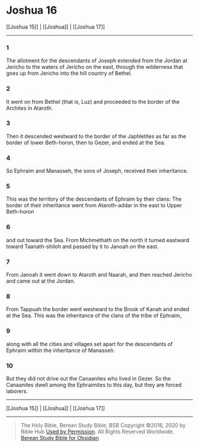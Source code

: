 # Joshua 16

[[Joshua 15]] | [[Joshua]] | [[Joshua 17]]

---

### 1
The allotment for the descendants of Joseph extended from the Jordan at Jericho to the waters of Jericho on the east, through the wilderness that goes up from Jericho into the hill country of Bethel.

### 2
It went on from Bethel (that is, Luz) and proceeded to the border of the Archites in Ataroth.

### 3
Then it descended westward to the border of the Japhletites as far as the border of lower Beth-horon, then to Gezer, and ended at the Sea.

### 4
So Ephraim and Manasseh, the sons of Joseph, received their inheritance.

### 5
This was the territory of the descendants of Ephraim by their clans: The border of their inheritance went from Ataroth-addar in the east to Upper Beth-horon

### 6
and out toward the Sea. From Michmethath on the north it turned eastward toward Taanath-shiloh and passed by it to Janoah on the east.

### 7
From Janoah it went down to Ataroth and Naarah, and then reached Jericho and came out at the Jordan.

### 8
From Tappuah the border went westward to the Brook of Kanah and ended at the Sea. This was the inheritance of the clans of the tribe of Ephraim,

### 9
along with all the cities and villages set apart for the descendants of Ephraim within the inheritance of Manasseh.

### 10
But they did not drive out the Canaanites who lived in Gezer. So the Canaanites dwell among the Ephraimites to this day, but they are forced laborers.

---

[[Joshua 15]] | [[Joshua]] | [[Joshua 17]]

---

> The Holy Bible, Berean Study Bible, BSB
> Copyright &copy;2016, 2020 by Bible Hub
> [Used by Permission](https://berean.bible/terms.htm). All Rights Reserved Worldwide.
> [Berean Study Bible for Obsidian](https://github.com/gapmiss/berean-study-bible-for-obsidian)</small>

